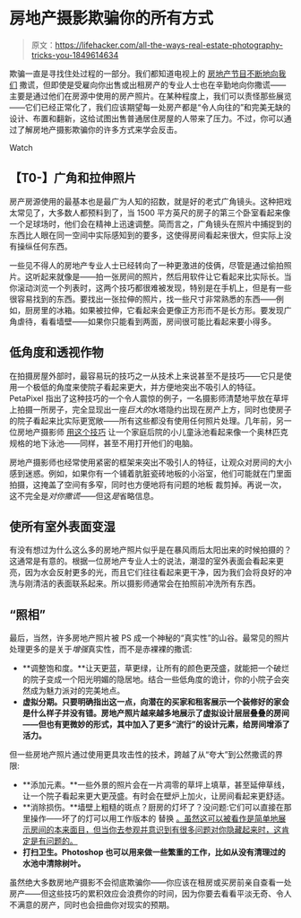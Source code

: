 # 房地产摄影欺骗你的所有方式

> 原文：<https://lifehacker.com/all-the-ways-real-estate-photography-tricks-you-1849614634>

欺骗一直是寻找住处过程的一部分。我们都知道电视上的 [房地产节目不断地向我们](https://lifehacker.com/real-estate-reality-shows-are-lying-to-you-1849028260) 撒谎，但即使是受雇向你出售或出租房产的专业人士也在辛勤地向你撒谎——主要是通过他们在房源中使用的房产照片。在某种程度上，我们可以责怪那些展览——它们已经正常化了，我们应该期望每一处房产都是“令人向往的”和完美无缺的设计、布置和翻新，这给试图出售普通居住房屋的人带来了压力。不过，你可以通过了解房地产摄影欺骗你的许多方式来学会反击。

Watch

## 【T0-】广角和拉伸照片

房产房源使用的最基本也是最广为人知的招数，就是好的老式广角镜头。这种把戏太常见了，大多数人都预料到了，当 1500 平方英尺的房子的第三个卧室看起来像一个足球场时，他们会在精神上迅速调整。简而言之，广角镜头在照片中捕捉到的东西比人眼在同一空间中实际感知到的要多，这使得房间看起来很大，但实际上没有操纵任何东西。

一些见不得人的房地产专业人士已经转向了一种更激进的伎俩，尽管是通过偷拍照片。这听起来就像是——拍一张房间的照片，然后用软件让它看起来比实际长。当你滚动浏览一个列表时，这两个技巧都很难被发现，特别是在手机上，但是有一些很容易找到的东西。要找出一张拉伸的照片，找一些尺寸非常熟悉的东西——例如，厨房里的冰箱。如果被拉伸，它看起来会更像正方形而不是长方形。要发现广角虐待，看看墙壁——如果你只能看到两面，房间很可能比看起来要小得多。

## 低角度和透视作物

在拍摄房屋外部时，最容易玩的技巧之一从技术上来说甚至不是技巧——它只是使用一个极低的角度来使院子看起来更大，并方便地突出不吸引人的特征。PetaPixel 指出了这种技巧的一个令人震惊的例子，一名摄影师清楚地平放在草坪上拍摄一所房子，完全显现出一座*巨大的*水塔隐约出现在房产上方，同时也使房子的院子看起来比实际更宽敞——所有这些都没有使用任何照片处理。几年前，另一位房地产摄影师 [用这个技巧](https://www.aol.com/on/deceptive-listing-japan-pool/) 让一个家庭后院的小儿童泳池看起来像一个奥林匹克规格的地下泳池——同样，甚至不用打开他们的电脑。

房地产摄影师也经常使用紧密的框架来突出不吸引人的特征，让观众对房间的大小感到迷惑。例如，如果你有一个铺着肮脏瓷砖地板的小浴室，他们可能就在门里面拍摄，这掩盖了空间有多窄，同时也方便地将有问题的地板 裁剪掉。再说一次，这不完全是*对你撒谎*——但这*是*省略信息。

## 使所有室外表面变湿

有没有想过为什么这么多的房地产照片似乎是在暴风雨后太阳出来的时候拍摄的？这通常是有意的。根据一位房地产专业人士的说法，潮湿的室外表面会看起来更亮，因为水会反射更多的光，而且它们往往看起来更干净，因为我们会将良好的冲洗与刚清洁的表面联系起来。所以摄影师通常会在拍照前冲洗所有东西。

## “照相”

最后，当然，许多房地产照片被 PS 成一个神秘的“真实性”的山谷。最常见的照片处理更多的是关于*增强*真实性，而不是赤裸裸的撒谎:

*   **调整饱和度。**让天更蓝，草更绿，让所有的颜色更茂盛，就能把一个破烂的院子变成一个阳光明媚的隐居地。结合一些低角度的诡计，你的小院子会突然成为魅力派对的完美地点。
*   **虚拟分期。只要明确指出这一点，向潜在的买家和租客展示一个装修好的家会是什么样子并没有错。房地产照片越来越多地展示了虚拟设计层层叠叠的房间——但也有更微妙的形式，其中加入了更多“流行”的设计元素，给房间增添了活力。**

但一些房地产照片通过使用更具攻击性的技术，跨越了从“夸大”到公然撒谎的界限:

*   **添加元素。**一些外景的照片会在一片凋零的草坪上填草，甚至延伸草线，让一个院子看起来更大更茂盛。有时会在壁炉上加火，让房间看起来更舒适。
*   **消除损伤。**墙壁上粗糙的斑点？厨房的灯坏了？没问题:它们可以直接在那里操作——坏了的灯可以用工作版本的 替换 [。虽然这可以被看作是简单地展示房间的本来面目，但当你去参观并意识到有很多问题对你隐藏起来时，这肯定是有问题的。](https://www.macleans.ca/economy/realestateeconomy/real-estate-photos-are-distorting-reality-frustrating-would-be-home-buyers/)
*   **打扫卫生。Photoshop 也可以用来做一些繁重的工作，比如从没有清理过的水池中清除树叶。**

虽然绝大多数房地产摄影不会彻底欺骗你——你应该在租房或买房前亲自查看一处房产——但这些技巧的累积效应会浪费你的时间，因为你要去看看平淡无奇、令人不满意的房产，同时也会扭曲你对现实的预期。